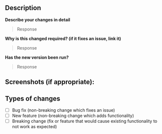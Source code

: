 <!--- Provide a general summary of your changes in the Title above -->

## Description
**Describe your changes in detail**

>Response

**Why is this changed required? (if it fixes an issue, link it)**

>Response

**Has the new version been run?**

>Response

## Screenshots (if appropriate):

## Types of changes
<!--- What types of changes does your code introduce? Put an `x` in all the boxes that apply: -->
- [ ] Bug fix (non-breaking change which fixes an issue)
- [ ] New feature (non-breaking change which adds functionality)
- [ ] Breaking change (fix or feature that would cause existing functionality to not work as expected)
